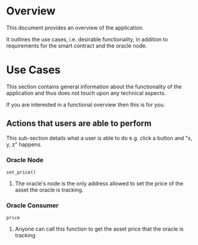 # Overview

This document provides an overview of the application.

It outlines the use cases, i.e. desirable functionality, in addition to requirements for the smart contract and the oracle node.

# Use Cases

This section contains general information about the functionality of the application and thus does not touch upon any technical aspects.

If you are interested in a functional overview then this is for you.

## Actions that users are able to perform

This sub-section details what a user is able to do e.g. click a button and "x, y, z" happens.

### Oracle Node

`set_price()`

1. The oracle's node is the only address allowed to set the price of the asset the oracle is tracking.

### Oracle Consumer
`price`

1. Anyone can call this function to get the asset price that the oracle is tracking